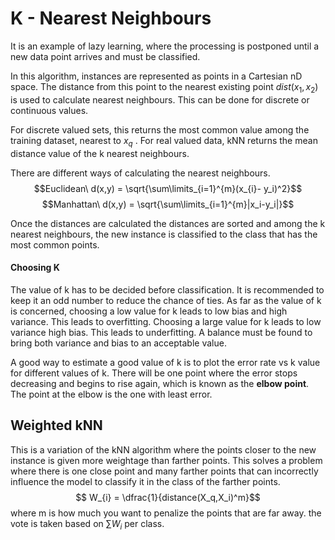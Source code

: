 # K - Nearest Neighbours

It is an example of lazy learning, where the processing is postponed until a new data point arrives and must be classified. 

In this algorithm, instances are represented as points in a Cartesian nD space. 
The distance from this point to the nearest existing point $dist(x_1,x_2)$ is used to calculate nearest neighbours. This can be done for discrete or continuous values. 

For discrete valued sets, this returns the most common value among the training dataset, nearest to $x_q$ . For real valued data, kNN returns the mean distance value of the k nearest neighbours.

There are different ways of calculating the nearest neighbours.  
$$Euclidean\ d(x,y) = \sqrt{\sum\limits_{i=1}^{m}(x_{i}- y_i)^2}$$
$$Manhattan\ d(x,y) = \sqrt{\sum\limits_{i=1}^{m}|x_i-y_i|}$$

Once the distances are calculated the distances are sorted and among the k nearest neighbours, the new instance is classified to the class that has the most common points.

#### Choosing K
The value of k has to be decided before classification. It is recommended to keep it an odd number to reduce the chance of ties. 
As far as the value of k is concerned, choosing a low value for k leads to low bias and high variance. This leads to overfitting.
Choosing a large value for k leads to low variance high bias. This leads to underfitting.
A balance must be found to bring both variance and bias to an acceptable value. 

A good way to estimate a good value of k is to plot the error rate vs k value for different values of k. There will be one point where the error stops decreasing and begins to rise again, which is known as the **elbow point**. The point at the elbow is the one with least error.

## Weighted kNN
This is a variation of the kNN algorithm where the points closer to the new instance is given more weightage than farther points. This solves a problem where there is one close point and many farther points that can incorrectly influence the model to classify it in the class of the farther points.
$$ W_{i} = \dfrac{1}{distance(X_q,X_i)^m}$$
where m is how much you want to penalize the points that are far away.
the vote is taken based on $\sum{W_i}$ per class.




